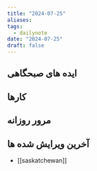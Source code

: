 ```yaml
---
title: "2024-07-25"
aliases: 
tags:
  - dailynote
date: "2024-07-25"
draft: false
---
```


## ایده های صبحگاهی


## کارها


## مرور روزانه



## آخرین ویرایش شده ها
- [[saskatchewan]]

